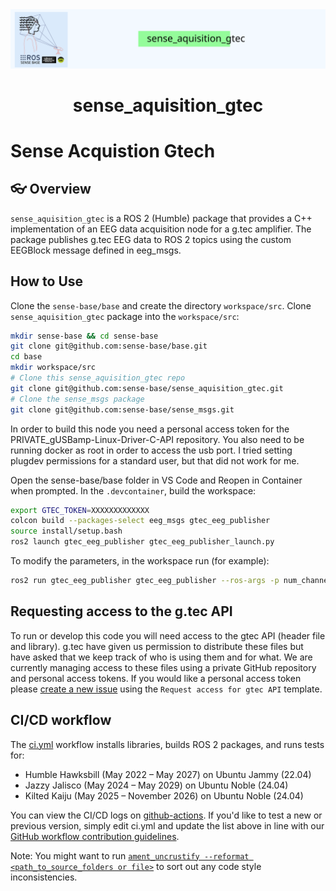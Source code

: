 <div style="text-align: center;" align="center">
  <img src="docs/figs/sense_aquisition_gtec.svg" alt="" width="800"/>
  <h1> sense_aquisition_gtec </h1>
</div>

# Sense Acquistion Gtech
## :eyeglasses: Overview

`sense_aquisition_gtec` is a ROS 2 (Humble) package that provides a C++ implementation of an EEG data acquisition node for a g.tec amplifier. The package publishes g.tec EEG data to ROS 2 topics using the custom EEGBlock message defined in eeg_msgs.

## How to Use

Clone the `sense-base/base` and create the directory `workspace/src`. Clone `sense_aquisition_gtec` package into the `workspace/src`:


```bash
mkdir sense-base && cd sense-base
git clone git@github.com:sense-base/base.git
cd base
mkdir workspace/src
# Clone this sense_aquisition_gtec repo
git clone git@github.com:sense-base/sense_aquisition_gtec.git
# Clone the sense_msgs package
git clone git@github.com:sense-base/sense_msgs.git
```

In order to build this node you need a personal access token for the PRIVATE_gUSBamp-Linux-Driver-C-API repository.
You also need to be running docker as root in order to access the usb port. I tried setting plugdev permissions for a standard user, but that did not work for me.

Open the sense-base/base folder in VS Code and Reopen in Container when prompted. In the `.devcontainer`, build the workspace:

```bash
export GTEC_TOKEN=XXXXXXXXXXXXX
colcon build --packages-select eeg_msgs gtec_eeg_publisher
source install/setup.bash
ros2 launch gtec_eeg_publisher gtec_eeg_publisher_launch.py
```

To modify the parameters, in the workspace run (for example):
```bash
ros2 run gtec_eeg_publisher gtec_eeg_publisher --ros-args -p num_channels:=8 -p sampling_rate:=128
```

## Requesting access to the g.tec API
To run or develop this code you will need access to the gtec API (header file and library). g.tec have given us permission to distribute these files but have asked that
we keep track of who is using them and for what. We are currently managing access to these files using a private GitHub repository and personal access tokens. If you would 
like a personal access token please [create a new issue](https://github.com/sense-base/sense_acquisition_gtech/issues) using the `Request access for gtec API` template.

## CI/CD workflow
The [ci.yml](.github/workflows/ci.yml) workflow installs libraries, builds ROS 2 packages, and runs tests for:
* Humble Hawksbill (May 2022 – May 2027) on Ubuntu Jammy (22.04)
* Jazzy Jalisco (May 2024 – May 2029) on Ubuntu Noble (24.04)
* Kilted Kaiju (May 2025 – November 2026) on Ubuntu Noble (24.04)

You can view the CI/CD logs on [github-actions](https://github.com/sense-base/sense_acquisition_gtech/actions).
If you'd like to test a new or previous version, simply edit ci.yml and update the list above in line with our [GitHub workflow contribution guidelines](https://github.com/sense-base/base/blob/main/CONTRIBUTING.md).

Note: You might want to run [`ament_uncrustify --reformat <path_to_source_folders or file>`](https://docs.ros.org/en/rolling/p/ament_cmake_uncrustify/doc/index.html) to sort out any code style inconsistencies.